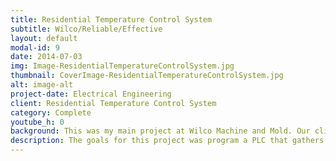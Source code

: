 ```yaml
---
title: Residential Temperature Control System
subtitle: Wilco/Reliable/Effective 
layout: default
modal-id: 9
date: 2014-07-03
img: Image-ResidentialTemperatureControlSystem.jpg
thumbnail: CoverImage-ResidentialTemperatureControlSystem.jpg
alt: image-alt
project-date: Electrical Engineering
client: Residential Temperature Control System
category: Complete
youtube_h: 0
background: This was my main project at Wilco Machine and Mold. Our client needed a way to control and monitor the temperature of 3 units and the heat should decrease at night to save energy. 
description: The goals for this project was program a PLC that gathers temperature data from the boiler and the outside of each units to control the three valves for each room and the boiler valve. The user should be able to set the temperature of each unit and also be able to set the value of the drop in temperature at night. The controls were kept simple by monitoring the temperature with time de-bouncing to decide when to turn on and off the relays that were controlling the valves. From the user interface, you can change all the variables to get the optimal setting you want. The outside temperature data was used to automatically adjust the boiler temperature change rate, according to the weather outside. This let us decrease the over and undershoot in the boiler temperature and thus decrease the over and undershoot of individual apartment. This was a great project that taught me PLC programming, electrical wiring, user experience and a little bit of controls algorithm and the real life problems that comes with it.
---
```

